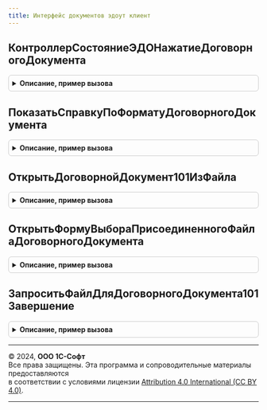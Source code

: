 ```yaml
---
title: Интерфейс документов эдоут клиент
---
```



## КонтроллерСостояниеЭДОНажатиеДоговорногоДокумента
<details style="margin: 1em 0; padding: 0.5em; border: 1px solid #ccc; border-radius: 6px;">

<summary style="font-weight: bold; cursor: pointer;">Описание, пример вызова</summary>

```bsl

// Обработка нажатия на гиперссылку "СостояниеЭДО" в форме элемента справочника договора с контрагентом.
//
// Параметры:
//  Форма - ФормаКлиентскогоПриложения - Форма учетного документа.
//  СтандартнаяОбработка - Булево - Признак стандартной обработки нажатия на гиперссылку (устанавливается в Ложь).
//  ДанныеФайла - СправочникСсылка.ДоговорыКонтрагентовПрисоединенныеФайлы - ссылка на присоединенный файл договорного документа, отправляемый по ЭДО.
//
Процедура КонтроллерСостояниеЭДОНажатиеДоговорногоДокумента(Форма, СтандартнаяОбработка, ДанныеФайла = Неопределено) Экспорт
```

Пример вызова
```bsl
ИнтерфейсДокументовЭДОУТКлиент.КонтроллерСостояниеЭДОНажатиеДоговорногоДокумента(Форма, СтандартнаяОбработка, ДанныеФайла);
```
</details>

## ПоказатьСправкуПоФорматуДоговорногоДокумента
<details style="margin: 1em 0; padding: 0.5em; border: 1px solid #ccc; border-radius: 6px;">

<summary style="font-weight: bold; cursor: pointer;">Описание, пример вызова</summary>

```bsl

// Показывает пользователю форму справки для формата Договорного документа PDF/A3 или XML.
//
// Параметры:
//  Результат - Неопределено - в случае, когда файл PDF, для отправки договорного документа по ЭДО, не выбран.
//			  - СправочникСсылка.ДоговорыКонтрагентовПрисоединенныеФайлы - ссылка на присоединенный файл к договору с контрагентом.
//			  - Структура - структура с данными файла, в случае, когда файл ещё не присоединен к договору с контрагентом.
//	ПараметрыФормы - СправочникСсылка.ДоговорыКонтрагентов - ссылка на договор с контрагентом, отправляемый по ЭДО.
//				   - Структура - параметры для открытия формы ЭД.
//	ОбработчикЗавершения - ОписаниеОповещения - оповещение вызываемое дальнейшее действие для отправки файла через БЭД.
//
Процедура ПоказатьСправкуПоФорматуДоговорногоДокумента(Результат, ПараметрыФормы, ОбработчикЗавершения) Экспорт
```

Пример вызова
```bsl
ИнтерфейсДокументовЭДОУТКлиент.ПоказатьСправкуПоФорматуДоговорногоДокумента(Результат, ПараметрыФормы, ОбработчикЗавершения) 
```
</details>

## ОткрытьДоговорнойДокумент101ИзФайла
<details style="margin: 1em 0; padding: 0.5em; border: 1px solid #ccc; border-radius: 6px;">

<summary style="font-weight: bold; cursor: pointer;">Описание, пример вызова</summary>

```bsl

// Подготавливает данные после выбора файла PDF, и открывает форму исходящего ЭД Договорного документа.
//
// Параметры:
//  ДанныеФайла - Неопределено - в случае, когда файл PDF, для отправки договорного документа по ЭДО, не выбран.
//				- СправочникСсылка.ДоговорыКонтрагентовПрисоединенныеФайлы - ссылка на присоединенный файл к договору с контрагентом.
//				- Структура - структура с данными файла, в случае, когда файл ещё не присоединен к договору с контрагентом.
// 	ПараметрыФормы - Структура - структура с информацией для подготовки данных открытия формы исходящего ЭД.
//
Процедура ОткрытьДоговорнойДокумент101ИзФайла(ДанныеФайла, ПараметрыФормы) Экспорт
```

Пример вызова
```bsl
ИнтерфейсДокументовЭДОУТКлиент.ОткрытьДоговорнойДокумент101ИзФайла(ДанныеФайла, ПараметрыФормы) 
```
</details>

## ОткрытьФормуВыбораПрисоединенногоФайлаДоговорногоДокумента
<details style="margin: 1em 0; padding: 0.5em; border: 1px solid #ccc; border-radius: 6px;">

<summary style="font-weight: bold; cursor: pointer;">Описание, пример вызова</summary>

```bsl

// Открывает пользователю форму выбора присоединенного файла для Договорного документа PDF/A3.
//
// Параметры:
//  ПараметрыФормыЭД - ОпределяемыйТип.ОснованияЭлектронныхДокументовЭДО - ссылка на объект ИБ, электронный документ которого надо отправить.
//					 - Структура - структура с ссылкой на объект ИБ, электронный документ которого надо отправить.
//  ОбработчикЗавершения - ОписаниеОповещения - оповещение вызываемое дальнейшее действие для отправки файла через БЭД.
//
Процедура ОткрытьФормуВыбораПрисоединенногоФайлаДоговорногоДокумента(ПараметрыФормыЭД, ОбработчикЗавершения) Экспорт
```

Пример вызова
```bsl
ИнтерфейсДокументовЭДОУТКлиент.ОткрытьФормуВыбораПрисоединенногоФайлаДоговорногоДокумента(ПараметрыФормыЭД, ОбработчикЗавершения) 
```
</details>

## ЗапроситьФайлДляДоговорногоДокумента101Завершение
<details style="margin: 1em 0; padding: 0.5em; border: 1px solid #ccc; border-radius: 6px;">

<summary style="font-weight: bold; cursor: pointer;">Описание, пример вызова</summary>

```bsl

// Подготавливает данные после выбора файла PDF, и совершает подпись и отправку ЭД Договорного документа,
// в случае, без предпросмотра его исходящего документа.
//
// Параметры:
//  ДанныеФайла - Неопределено - в случае, когда файл PDF, для отправки договорного документа по ЭДО, не выбран.
//				- СправочникСсылка.ДоговорыКонтрагентовПрисоединенныеФайлы - ссылка на присоединенный файл к договору с контрагентом.
//				- Структура - структура с данными файла, в случае, когда файл ещё не присоединен к договору с контрагентом.
// 	ПараметрКоманды - ОпределяемыйТип.ОснованияЭлектронныхДокументовЭДО - ссылка на объект ИБ, электронный документ которого надо отправить.
//
Процедура ЗапроситьФайлДляДоговорногоДокумента101Завершение(ДанныеФайла, ПараметрКоманды) Экспорт
```

Пример вызова
```bsl
ИнтерфейсДокументовЭДОУТКлиент.ЗапроситьФайлДляДоговорногоДокумента101Завершение(ДанныеФайла, ПараметрКоманды) 
```
</details>

---

© 2024, **ООО 1С-Софт**  
Все права защищены. Эта программа и сопроводительные материалы предоставляются  
в соответствии с условиями лицензии [Attribution 4.0 International (CC BY 4.0)](https://creativecommons.org/licenses/by/4.0/legalcode).

---
